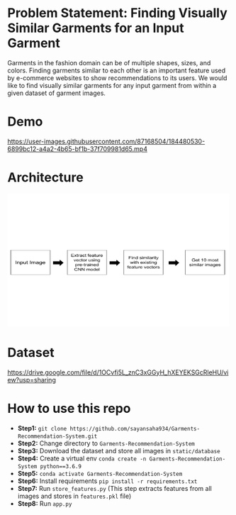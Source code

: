 # Problem Statement: Finding Visually Similar Garments for an Input Garment
Garments in the fashion domain can be of multiple shapes, sizes, and colors. Finding garments similar to
each other is an important feature used by e-commerce websites to show recommendations to its users.
We would like to find visually similar garments for any input garment from within a given dataset of garment
images.

# Demo
https://user-images.githubusercontent.com/87168504/184480530-6899bc12-a4a2-4b65-bf1b-37f709981d65.mp4

# Architecture

<img src="architecture.png" alt="drawing" width="500" height="300"/>

# Dataset
https://drive.google.com/file/d/1OCvfi5L_znC3xGGyH_hXEYEKSGcRleHU/view?usp=sharing

# How to use this repo
- **Step1:** `git clone https://github.com/sayansaha934/Garments-Recommendation-System.git`
- **Step2:** Change directory to `Garments-Recommendation-System`
- **Step3:** Download the dataset and store all images in  `static/database`
- **Step4:** Create a virtual env `conda create -n Garments-Recommendation-System python==3.6.9`
- **Step5:** `conda activate Garments-Recommendation-System`
- **Step6:** Install requirements `pip install -r requirements.txt`
- **Step7:** Run `store_features.py` (This step extracts features from all images and stores in `features.pkl` file)
- **Step8:** Run `app.py`
